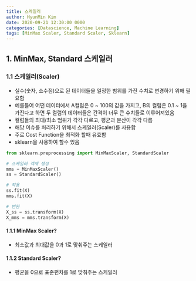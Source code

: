 ```yaml
---
title: 스케일러
author: HyunMin Kim
date: 2020-09-21 12:30:00 0000
categories: [Datascience, Machine Learning]
tags: [MinMax Scaler, Standard Scaler, Sklearn]
---
```


## 1. MinMax, Standard 스케일러
### 1.1 스케일러(Scaler)
- 실수(숫자, 소수점)으로 된 데이터들을 일정한 범위를 가진 수치로 변경하기 위해 필요함
- 예를들어 어떤 데이터에서 A컬럼은 0 ~ 100의 값을 가지고, B의 컬럼은 0.1 ~ 1을 가진다고 하면 두 컬럼의 데이터들은 간격이 너무 큰 수치들로 이루어져있음
- 컬럼들의 최대/최소 범위가 각각 다르고, 평균과 분산이 각각 다름
- 해당 이슈를 처리하기 위해서 스케일러(Scaler)를 사용함
- 주로 Cost Function을 최적화 할때 유효함
- sklearn을 사용하여 할수 있음

```python
from sklearn.preprocessing import MinMaxScaler, StandardScaler

# 스케일러 객체 생성
mms = MinMaxScaler()
ss = StandardScaler()

# 적용
ss.fit(X)
mms.fit(X)

# 변환
X_ss = ss.transform(X)
X_mms = mms.transform(X)
```

#### 1.1.1 MinMax Scaler?
- 최소값과 최대값을 0과 1로 맞춰주는 스케일러

#### 1.1.2 Standard Scaler?
- 평균을 0으로 표준편차를 1로 맞춰주는 스케일러
